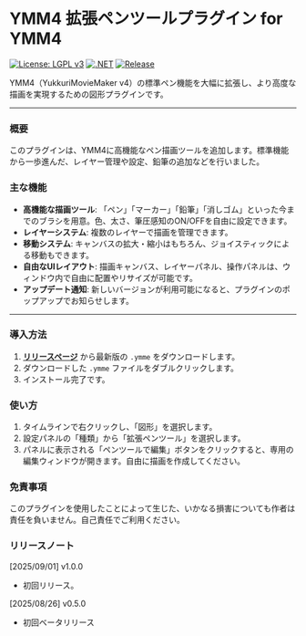 # YMM4 拡張ペンツールプラグイン for YMM4

[![License: LGPL v3](https://img.shields.io/badge/License-LGPL_v3-blue.svg)](https://www.gnu.org/licenses/lgpl-3.0)
[![.NET](https://img.shields.io/badge/.NET-9.0-purple.svg)](#)
[![Release](https://img.shields.io/github/v/release/routersys/YMM4-PenTool.svg)](https://github.com/routersys/YMM4-PenTool/releases)

YMM4（YukkuriMovieMaker v4）の標準ペン機能を大幅に拡張し、より高度な描画を実現するための図形プラグインです。

---

### 概要

このプラグインは、YMM4に高機能なペン描画ツールを追加します。標準機能から一歩進んだ、レイヤー管理や設定、鉛筆の追加などを行いました。

### 主な機能

- **高機能な描画ツール**: 「ペン」「マーカー」「鉛筆」「消しゴム」といった今までのブラシを用意。色、太さ、筆圧感知のON/OFFを自由に設定できます。
- **レイヤーシステム**: 複数のレイヤーで描画を管理できます。
- **移動システム**: キャンバスの拡大・縮小はもちろん、ジョイスティックによる移動もできます。
- **自由なUIレイアウト**: 描画キャンバス、レイヤーパネル、操作パネルは、ウィンドウ内で自由に配置やリサイズが可能です。
- **アップデート通知**: 新しいバージョンが利用可能になると、プラグインのポップアップでお知らせします。

---

### 導入方法

1. **[リリースページ](https://github.com/routersys/YMM4-PenTool/releases)** から最新版の `.ymme` をダウンロードします。
2. ダウンロードした `.ymme` ファイルをダブルクリックします。
3. インストール完了です。

### 使い方
1. タイムラインで右クリックし、「図形」を選択します。
2. 設定パネルの「種類」から「拡張ペンツール」を選択します。
3. パネルに表示される「ペンツールで編集」ボタンをクリックすると、専用の編集ウィンドウが開きます。自由に描画を作成してください。

### 免責事項

このプラグインを使用したことによって生じた、いかなる損害についても作者は責任を負いません。自己責任でご利用ください。

### リリースノート
[2025/09/01] v1.0.0
- 初回リリース。

[2025/08/26] v0.5.0
- 初回ベータリリース
